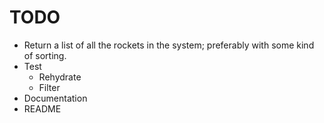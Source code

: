 # TODO
- Return a list of all the rockets in the system; preferably with some kind of sorting.
- Test
    - Rehydrate
    - Filter
- Documentation
- README
